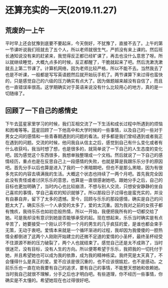 # 还算充实的一天(2019.11.27)

## 荒废的一上午

平时早上还会犹豫到底要不要起床，今天倒好，不犹豫了，直接不去了。上午的第一节课听说我们班就去了五个人，所以老师就很生气，严抓没有来上课的。然后班长通知说没有来的赶紧来，我觉得反正都已经旷课了，再去也没什么意思了呀。所以就继续睡觉，大概九点多的时候，反正都醒了，干脆就起来了吧。然后洗漱洗漱就去上第二节课了。计算机网络，因为老师比较严格，所以不能不去。当然我去了也是不听课，一般都是写写英语题然后就开始玩手机了。两节课算下来过得也蛮快的，只是感觉自己的六级的压力确实有点大了。因为做题越来越没有自信了，而且也一直错误率很高。这学期确实对于英语来说没有什么比较用心的地方，真的是一切随缘了。

## 回顾了一下自己的感情史

下午去蓝星家里学习的时候，我们互相交流了一下生活和成长过程中所遇到的烦恼和困难等等。蓝星回顾了一下他高中和大学时候的一些事情，以及自己的一些对于男女之间的感情和一些青春期遇到的问题的看法。好多都是我们曾经遇到或者我正在遇到的问题。交流的时候，他问我自从信主之后，感觉到自己有什么变化或者有什么收获吗，我当时想了想，也是很多的，就简单说了一下自己的人生态度的变化吧。因为感觉这个东西很多，我想单独整理成一个文档。然后就说了一下自己的感情经历，重点也是在反思自己上一段感情的失败，也就是算是我跟乐乐分手的原因吧。首先分手以后也算是进入了我的一个黑暗期吧，但也不是那么黑暗，因为有很多充实的内容去填满我的生活。大概这个状态也持续了一两个月吧。首先我完全因此没有责怪或者讨厌乐乐的意思，也算是一直很感谢她吧。跟她分手之后，自己的目标也更加明确了，当时内心也比较崩溃，不想与别人交流，只想安安静静的坐自己喜欢的事情，学自己喜欢的知识就够了。所以那段日子过得也是蛮充实的，并没有自暴自弃，留下了太多的遗憾。至今，回顾与乐乐的那段感情，确实是自己的问题太大了。确实乐乐一个人承受的太多了，爱的太沉重。因为我对之前的女孩子都有愧疚，我待乐乐也如初恋般热情，所以一开始，我便把我所有的一切都交给了她。可是我却没有意识到她是否能够承受的起。现在想起来，乐乐当时确实是有点辛苦了，她要接受一个刚认识不但一个月的男生的几乎疯狂的爱，是谁也都会束手无策，无动于衷吧。爱情本来就是一个循环渐进的过程，我却因为我傻傻的一腔热情全都倒进了这两个人刚刚开始建立的还微不足道的爱情的小圣杯，最终圣杯经受不住源源不断的压力破裂了，两个人也就结束了。感觉自己还是太不成熟了，当时很迷茫，没有目标，没有人生的方向。所以便寄希望于乐乐，我把我的一切托付于她，并且希望她也可以成为我的依靠，成为我的精神栋梁。我终究是太天真了，不会懂得什么是真正的爱。爱不应该是很沉重的，也不应该很尴尬，也不是感动。之前乐乐也一直在劝我要有自己的追求，要有自己的事情，不能整天想她和依赖她。当时我自己就很不理解，分手之后也才明白吧。有些道理，你不经历一些事情，你确实是不太懂的。希望她现在也过得很好吧。
